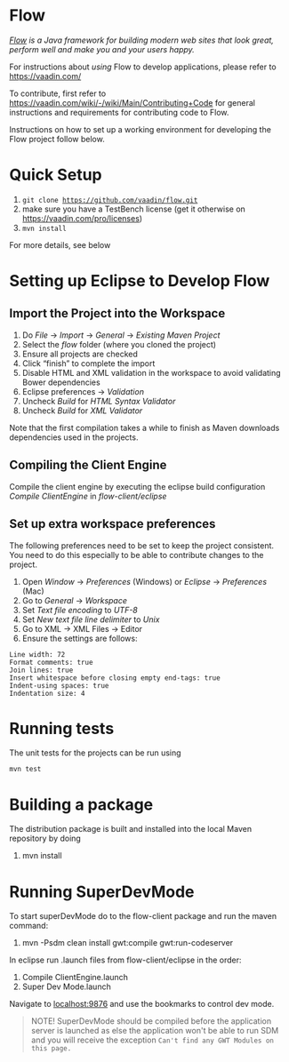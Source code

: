 Flow
======
*[Flow](https://vaadin.com) is a Java framework for building modern web sites that look great, perform well and make you and your users happy.*

For instructions about _using_ Flow to develop applications, please refer to
https://vaadin.com/

To contribute, first refer to https://vaadin.com/wiki/-/wiki/Main/Contributing+Code
for general instructions and requirements for contributing code to Flow.

Instructions on how to set up a working environment for developing the Flow project follow below.

Quick Setup
======
1. <code>git clone https://github.com/vaadin/flow.git</code>
1. make sure you have a TestBench license (get it otherwise on https://vaadin.com/pro/licenses)
1. <code>mvn install</code>

For more details, see below

Setting up Eclipse to Develop Flow
=========

Import the Project into the Workspace
------------
1. Do *File* -> *Import* -> *General* -> *Existing Maven Project*
1. Select the *flow* folder (where you cloned the project)
1. Ensure all projects are checked
1. Click “finish” to complete the import
1. Disable HTML and XML validation in the workspace to avoid validating Bower dependencies
 1. Eclipse preferences -> *Validation*
 1. Uncheck *Build* for *HTML Syntax Validator*
 1. Uncheck *Build* for *XML Validator*


Note that the first compilation takes a while to finish as Maven downloads dependencies used in the projects.

Compiling the Client Engine
--------
Compile the client engine by executing the eclipse build configuration *Compile ClientEngine* in *flow-client/eclipse*

Set up extra workspace preferences
--------
The following preferences need to be set to keep the project consistent. You need to do this especially to be able to contribute changes to the project.

1. Open *Window* -> *Preferences* (Windows) or *Eclipse* -> *Preferences* (Mac)
1. Go to *General* ->  *Workspace*
 1. Set *Text file encoding* to *UTF-8*
 1. Set *New text file line delimiter* to *Unix*
1. Go to XML -> XML Files -> Editor
 1. Ensure the settings are follows:
<pre><code>Line width: 72
Format comments: true
Join lines: true
Insert whitespace before closing empty end-tags: true
Indent-using spaces: true
Indentation size: 4
</code></pre>

Running tests
=====
The unit tests for the projects can be run using
<pre><code>mvn test</code></pre>

Building a package
=====
The distribution package is built and installed into the local Maven repository by doing

1. mvn install

Running SuperDevMode
=====

To start superDevMode do to the flow-client package and run the maven command:

1. mvn -Psdm clean install gwt:compile gwt:run-codeserver

In eclipse run .launch files from flow-client/eclipse in the order:

1. Compile ClientEngine.launch
2. Super Dev Mode.launch

Navigate to [localhost:9876](localhost:9876) and use the bookmarks to control
dev mode.

> NOTE! SuperDevMode should be compiled before the application server is launched
> as else the application won't be able to run SDM and you will receive the 
> exception `Can't find any GWT Modules on this page.`
